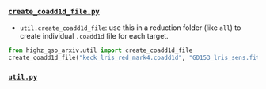 ### [`create_coadd1d_file.py`](./create_coadd1d_file.py)

- `util.create_coadd1d_file`: use this in a reduction folder (like `all`) to create individual `.coadd1d` file for each target.

```python
from highz_qso_arxiv.util import create_coadd1d_file
create_coadd1d_file("keck_lris_red_mark4.coadd1d", "GD153_lris_sens.fits")
```

### [`util.py`](./util.py)